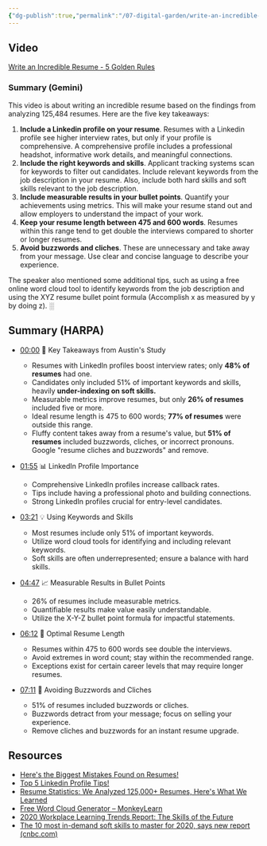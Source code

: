 ```yaml
---
{"dg-publish":true,"permalink":"/07-digital-garden/write-an-incredible-resume/","tags":["#careers"]}
---
```


## Video

[Write an Incredible Resume - 5 Golden Rules](https://youtu.be/Tt08KmFfIYQ?si=ZSlyVJ2mWZtNqymp)

### Summary (Gemini)
This video is about writing an incredible resume based on the findings from analyzing 125,484 resumes. Here are the five key takeaways:

1. **Include a Linkedin profile on your resume**. Resumes with a Linkedin profile see higher interview rates, but only if your profile is comprehensive. A comprehensive profile includes a professional headshot, informative work details, and meaningful connections.
2. **Include the right keywords and skills**. Applicant tracking systems scan for keywords to filter out candidates. Include relevant keywords from the job description in your resume. Also, include both hard skills and soft skills relevant to the job description.
3. **Include measurable results in your bullet points**. Quantify your achievements using metrics. This will make your resume stand out and allow employers to understand the impact of your work.
4. **Keep your resume length between 475 and 600 words**. Resumes within this range tend to get double the interviews compared to shorter or longer resumes.
5. **Avoid buzzwords and cliches**. These are unnecessary and take away from your message. Use clear and concise language to describe your experience.

The speaker also mentioned some additional tips, such as using a free online word cloud tool to identify keywords from the job description and using the XYZ resume bullet point formula (Accomplish x as measured by y by doing z). ░

## Summary (HARPA)
- [00:00](https://www.youtube.com/watch?v=Tt08KmFfIYQ) 🎯 Key Takeaways from Austin's Study

  - Resumes with LinkedIn profiles boost interview rates; only **48% of resumes** had one.
  - Candidates only included 51% of important keywords and skills, heavily **under-indexing on soft skills.**
  - Measurable metrics improve resumes, but only **26% of resumes** included five or more.
  - Ideal resume length is 475 to 600 words; **77% of resumes** were outside this range.
  - Fluffy content takes away from a resume's value, but **51% of resumes** included buzzwords, cliches, or incorrect pronouns. Google "resume cliches and buzzwords" and remove.

- [01:55](https://www.youtube.com/watch?v=Tt08KmFfIYQ) 📊 LinkedIn Profile Importance

  - Comprehensive LinkedIn profiles increase callback rates.
  - Tips include having a professional photo and building connections.
  - Strong LinkedIn profiles crucial for entry-level candidates.

- [03:21](https://www.youtube.com/watch?v=Tt08KmFfIYQ) 💡 Using Keywords and Skills

  - Most resumes include only 51% of important keywords.
  - Utilize word cloud tools for identifying and including relevant keywords.
  - Soft skills are often underrepresented; ensure a balance with hard skills.

- [04:47](https://www.youtube.com/watch?v=Tt08KmFfIYQ) 📈 Measurable Results in Bullet Points

  - 26% of resumes include measurable metrics.
  - Quantifiable results make value easily understandable.
  - Utilize the X-Y-Z bullet point formula for impactful statements.

- [06:12](https://www.youtube.com/watch?v=Tt08KmFfIYQ) 📄 Optimal Resume Length

  - Resumes within 475 to 600 words see double the interviews.
  - Avoid extremes in word count; stay within the recommended range.
  - Exceptions exist for certain career levels that may require longer resumes.

- [07:11](https://www.youtube.com/watch?v=Tt08KmFfIYQ) 🚫 Avoiding Buzzwords and Cliches

  - 51% of resumes included buzzwords or cliches.
  - Buzzwords detract from your message; focus on selling your experience.
  - Remove cliches and buzzwords for an instant resume upgrade.

## Resources
- [Here's the Biggest Mistakes Found on Resumes!](https://youtu.be/IW472-d_8bs?si=FPE3APRmoD5B_dnp)
- [Top 5 Linkedin Profile Tips!](https://youtu.be/BcfGWi8Qywk?si=1ycGVvyajl80j7fE)
- [Resume Statistics: We Analyzed 125,000+ Resumes, Here's What We Learned](https://cultivatedculture.com/resume-statistics/)
- [Free Word Cloud Generator – MonkeyLearn](https://monkeylearn.com/word-cloud/)
- [2020 Workplace Learning Trends Report: The Skills of the Future](https://business.udemy.com/resources/5-workplace-learning-trends-2020/thanks/?utm_source=organic-social&utm_medium=youtube)
- [The 10 most in-demand soft skills to master for 2020, says new report (cnbc.com)](https://www.cnbc.com/2019/11/21/10-top-soft-skills-to-master-for-2020-if-you-want-a-raise-promotion-or-new-job.html)
